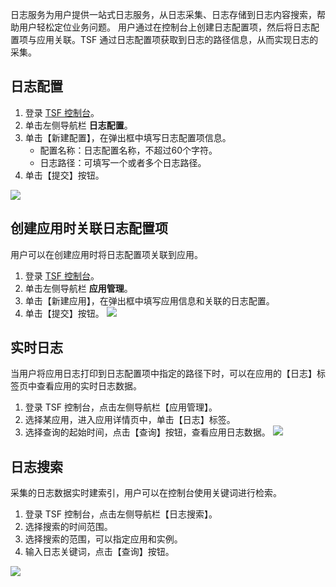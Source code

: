 日志服务为用户提供一站式日志服务，从日志采集、日志存储到日志内容搜索，帮助用户轻松定位业务问题。
用户通过在控制台上创建日志配置项，然后将日志配置项与应用关联。TSF 通过日志配置项获取到日志的路径信息，从而实现日志的采集。

## 日志配置

1. 登录 [TSF 控制台](https://console.cloud.tencent.com/tsf/index)。
2. 单击左侧导航栏 **日志配置**。
3. 单击【新建配置】，在弹出框中填写日志配置项信息。
	- 配置名称：日志配置名称，不超过60个字符。
	- 日志路径：可填写一个或者多个日志路径。
3. 单击【提交】按钮。

![](https://mc.qcloudimg.com/static/img/bf1f3d04bd057820a07de7f492849401/image.png)

## 创建应用时关联日志配置项
用户可以在创建应用时将日志配置项关联到应用。

1. 登录 [TSF 控制台](https://console.cloud.tencent.com/tsf/index)。
2. 单击左侧导航栏 **应用管理**。
3. 单击【新建应用】，在弹出框中填写应用信息和关联的日志配置。
4. 单击【提交】按钮。
![](https://mc.qcloudimg.com/static/img/c651e1d7abb26732091af6a6661abe44/image.png)

## 实时日志
当用户将应用日志打印到日志配置项中指定的路径下时，可以在应用的【日志】标签页中查看应用的实时日志数据。

1. 登录 TSF 控制台，点击左侧导航栏【应用管理】。
2. 选择某应用，进入应用详情页中，单击【日志】标签。
3. 选择查询的起始时间，点击【查询】按钮，查看应用日志数据。
![](https://mc.qcloudimg.com/static/img/f0e006d5b27b1eb3fde504bbfbf4d9ae/image.png)

## 日志搜索
采集的日志数据实时建索引，用户可以在控制台使用关键词进行检索。

1. 登录 TSF 控制台，点击左侧导航栏【日志搜索】。
2. 选择搜索的时间范围。
3. 选择搜索的范围，可以指定应用和实例。
4. 输入日志关键词，点击【查询】按钮。

![](https://mc.qcloudimg.com/static/img/3f93aa77d24a539a69c33b209995611d/image.png)

